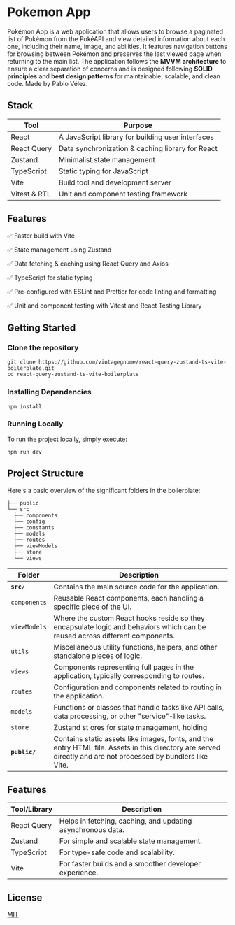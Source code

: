 # Pokemon App

Pokémon App is a web application that allows users to browse a paginated list of Pokémon from the PokéAPI and view detailed information about each one, including their name, image, and abilities. It features navigation buttons for browsing between Pokémon and preserves the last viewed page when returning to the main list. The application follows the **MVVM architecture** to ensure a clear separation of concerns and is designed following **SOLID principles** and **best design patterns** for maintainable, scalable, and clean code. Made by Pablo Vélez.

## Stack

| Tool         | Purpose                                           |
| ------------ | ------------------------------------------------- |
| React        | A JavaScript library for building user interfaces |
| React Query  | Data synchronization & caching library for React  |
| Zustand      | Minimalist state management                       |
| TypeScript   | Static typing for JavaScript                      |
| Vite         | Build tool and development server                 |
| Vitest & RTL | Unit and component testing framework              |

## Features

:white_check_mark: Faster build with Vite

:white_check_mark: State management using Zustand

:white_check_mark: Data fetching & caching using React Query and Axios

:white_check_mark: TypeScript for static typing

:white_check_mark: Pre-configured with ESLint and Prettier for code linting and formatting

:white_check_mark: Unit and component testing with Vitest and React Testing Library

## Getting Started

### Clone the repository

```
git clone https://github.com/vintagegnome/react-query-zustand-ts-vite-boilerplate.git
cd react-query-zustand-ts-vite-boilerplate
```

### Installing Dependencies

```
npm install
```

### Running Locally

To run the project locally, simply execute:

```
npm run dev
```

## Project Structure

Here's a basic overview of the significant folders in the boilerplate:

```
├── public
└── src
  ├── components
  ├── config
  ├── constants
  ├── models
  ├── routes
  ├── viewModels
  ├── store
  └── views
```

| Folder        | Description                                                                                                                                                   |
| ------------- | ------------------------------------------------------------------------------------------------------------------------------------------------------------- |
| **`src/`**    | Contains the main source code for the application.                                                                                                            |
| `components`  | Reusable React components, each handling a specific piece of the UI.                                                                                          |
| `viewModels`  | Where the custom React hooks reside so they encapsulate logic and behaviors which can be reused across different components.                                  |
| `utils`       | Miscellaneous utility functions, helpers, and other standalone pieces of logic.                                                                               |
| `views`       | Components representing full pages in the application, typically corresponding to routes.                                                                     |
| `routes`      | Configuration and components related to routing in the application.                                                                                           |
| `models`      | Functions or classes that handle tasks like API calls, data processing, or other "service"-like tasks.                                                        |
| `store`       | Zustand st ores for state management, holding                                                                                                                 |
| **`public/`** | Contains static assets like images, fonts, and the entry HTML file. Assets in this directory are served directly and are not processed by bundlers like Vite. |

## Features

| Tool/Library | Description                                                 |
| ------------ | ----------------------------------------------------------- |
| React Query  | Helps in fetching, caching, and updating asynchronous data. |
| Zustand      | For simple and scalable state management.                   |
| TypeScript   | For type-safe code and scalability.                         |
| Vite         | For faster builds and a smoother developer experience.      |

## License

[MIT](https://choosealicense.com/licenses/mit/)
